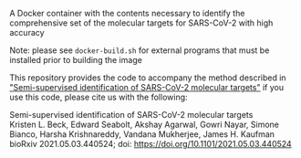 A Docker container with the contents necessary to identify the comprehensive set of the molecular targets for SARS-CoV-2 with high accuracy

Note: please see `docker-build.sh` for external programs that must be installed prior to building the image

This repository provides the code to accompany the method described in ["Semi-supervised identification of SARS-CoV-2 molecular targets"](https://www.biorxiv.org/content/10.1101/2021.05.03.440524v1) if you use this code, please cite us with the following:  

Semi-supervised identification of SARS-CoV-2 molecular targets  
Kristen L. Beck, Edward Seabolt, Akshay Agarwal, Gowri Nayar, Simone Bianco, Harsha Krishnareddy, Vandana Mukherjee, James H. Kaufman  
bioRxiv 2021.05.03.440524; doi: https://doi.org/10.1101/2021.05.03.440524  
